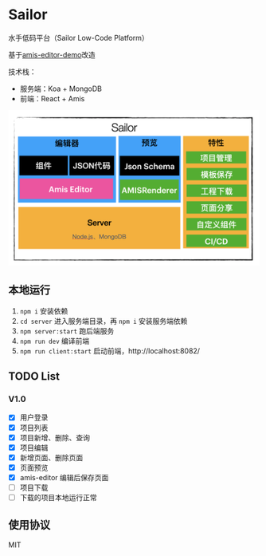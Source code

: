 # Sailor

水手低码平台（Sailor Low-Code Platform）

基于[amis-editor-demo](http://aisuda.github.io/amis-editor-demo)改造

技术栈：

-   服务端：Koa + MongoDB
-   前端：React + Amis

![](./architecture.png)

## 本地运行

1. `npm i` 安装依赖
2. `cd server` 进入服务端目录，再 `npm i` 安装服务端依赖
3. `npm server:start` 跑后端服务
4. `npm run dev` 编译前端
5. `npm run client:start` 启动前端，http://localhost:8082/

## TODO List

### V1.0

-   [x] 用户登录
-   [x] 项目列表
-   [x] 项目新增、删除、查询
-   [x] 项目编辑
-   [x] 新增页面、删除页面
-   [x] 页面预览
-   [x] amis-editor 编辑后保存页面
-   [ ] 项目下载
-   [ ] 下载的项目本地运行正常

## 使用协议

MIT
